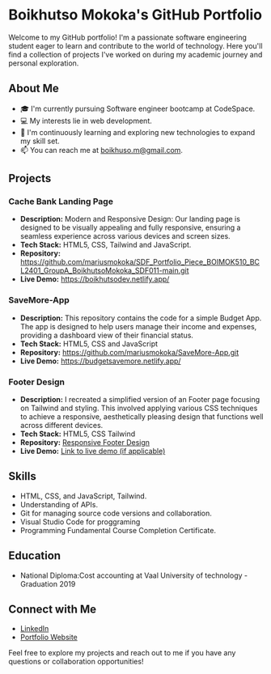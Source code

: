 # Boikhutso Mokoka's GitHub Portfolio

Welcome to my GitHub portfolio! I'm a passionate software engineering student eager to learn and contribute to the world of technology. Here you'll find a collection of projects I've worked on during my academic journey and personal exploration.

## About Me

- 🎓 I'm currently pursuing Software engineer bootcamp at CodeSpace.
- 💻 My interests lie in web development.
- 🌱 I'm continuously learning and exploring new technologies to expand my skill set.
- 📫 You can reach me at boikhuso.m@gmail.com.

## Projects

### Cache Bank Landing Page

- **Description:** Modern and Responsive Design: Our landing page is designed to be visually appealing and fully responsive, ensuring a seamless experience across various devices and screen sizes.
- **Tech Stack:** HTML5, CSS, Tailwind and JavaScript.
- **Repository:** https://github.com/mariusmokoka/SDF_Portfolio_Piece_BOIMOK510_BCL2401_GroupA_BoikhutsoMokoka_SDF011-main.git
- **Live Demo:** https://boikhutsodev.netlify.app/

### SaveMore-App

- **Description:** This repository contains the code for a simple Budget App. The app is designed to help users manage their income and expenses, providing a dashboard view of their financial status.
- **Tech Stack:** HTML5, CSS and JavaScript
- **Repository:** https://github.com/mariusmokoka/SaveMore-App.git
- **Live Demo:** https://budgetsavemore.netlify.app/

### Footer Design

- **Description:**  I recreated a simplified version of an Footer page focusing on Tailwind and styling. This involved applying various CSS techniques to achieve a responsive, aesthetically pleasing design that functions well across different devices.
- **Tech Stack:** HTML5, CSS Tailwind
- **Repository:** [Responsive Footer Design](https://github.com/mariusmokoka/Responsive-Footer-Design-with-Tailwind-CSS.git)
- **Live Demo:** [Link to live demo (if applicable)](https://yourprojectdemo.com)

## Skills

- HTML, CSS, and JavaScript, Tailwind.
- Understanding of APIs.
- Git for managing source code versions and collaboration.
- Visual Studio Code for proggraming 
- Programming Fundamental Course Completion Certificate.

## Education

- National Diploma:Cost accounting at Vaal University of technology -  Graduation 2019

## Connect with Me

- [LinkedIn](https://www.linkedin.com/in/boikhutso-mokoka-38403a116/)
- [Portfolio Website](https://boikhutsowebdev.netlify.app/)

Feel free to explore my projects and reach out to me if you have any questions or collaboration opportunities!
